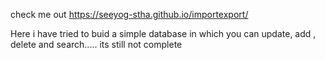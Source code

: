 check me out
https://seeyog-stha.github.io/importexport/

Here i have tried to buid a simple database in which you can update, add , delete and search..... its still not complete
